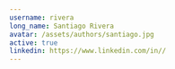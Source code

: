 ```yaml
---
username: rivera
long_name: Santiago Rivera
avatar: /assets/authors/santiago.jpg
active: true
linkedin: https://www.linkedin.com/in//
---
```

